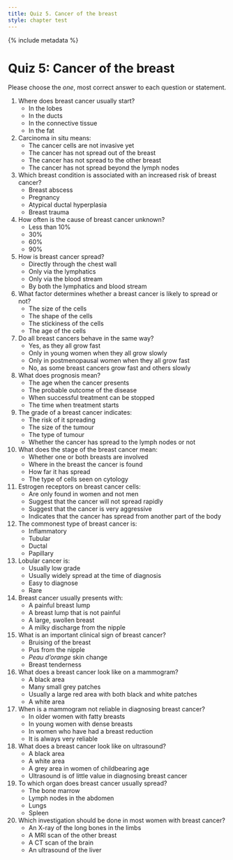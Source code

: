 ```yaml
---
title: Quiz 5. Cancer of the breast
style: chapter test
---
```


{% include metadata %}

# Quiz 5: Cancer of the breast

Please choose the *one*, most correct answer to each question or statement.

1.	Where does breast cancer usually start?
	-	In the lobes
	+	In the ducts
	-	In the connective tissue
	-	In the fat
2.	Carcinoma in situ means:
	+	The cancer cells are not invasive yet
	-	The cancer has not spread out of the breast
	-	The cancer has not spread to the other breast
	-	The cancer has not spread beyond the lymph nodes
3.	Which breast condition is associated with an increased risk of breast cancer?
	-	Breast abscess
	-	Pregnancy
	+	Atypical ductal hyperplasia
	-	Breast trauma
4.	How often is the cause of breast cancer unknown?
	-	Less than 10% 
	-	30%
	-	60%
	+	90%
5.	How is breast cancer spread?
	-	Directly through the chest wall
	-	Only via the lymphatics
	-	Only via the blood stream
	+	By both the lymphatics and blood stream
6.	What factor determines whether a breast cancer is likely to spread or not?
	-	The size of the cells
	-	The shape of the cells
	+	The stickiness of the cells
	-	The age of the cells
7.	Do all breast cancers behave in the same way?
	-	Yes, as they all grow fast
	-	Only in young women when they all grow slowly
	-	Only in postmenopausal women when they all grow fast
	+	No, as some breast cancers grow fast and others slowly
8.	What does prognosis mean?
	-	The age when the cancer presents
	+	The probable outcome of the disease
	-	When successful treatment can be stopped
	-	The time when treatment starts
9.	The grade of a breast cancer indicates:
	+	The risk of it spreading
	-	The size of the tumour
	-	The type of tumour
	-	Whether the cancer has spread to the lymph nodes or not
10.	What does the stage of the breast cancer mean:
	-	Whether one or both breasts are involved
	-	Where in the breast the cancer is found
	+	How far it has spread
	-	The type of cells seen on cytology
11.	Estrogen receptors on breast cancer cells:
	-	Are only found in women and not men
	+	Suggest that the cancer will not spread rapidly
	-	Suggest that the cancer is very aggressive
	-	Indicates that the cancer has spread from another part of the body
12.	The commonest type of breast cancer is:
	-	Inflammatory
	-	Tubular
	+	Ductal
	-	Papillary
13.	Lobular cancer is:
	+	Usually low grade
	-	Usually widely spread at the time of diagnosis
	-	Easy to diagnose
	-	Rare
14.	Breast cancer usually presents with:
	-	A painful breast lump
	+	A breast lump that is not painful
	-	A large, swollen breast
	-	A milky discharge from the nipple
15.	What is an important clinical sign of breast cancer?
	-	Bruising of the breast
	-	Pus from the nipple
	+	*Peau d’orange* skin change
	-	Breast tenderness
16.	What does a breast cancer look like on a mammogram?
	-	A black area
	-	Many small grey patches
	-	Usually a large red area with both black and white patches
	+	A white area
17.	When is a mammogram not reliable in diagnosing breast cancer?
	-	In older women with fatty breasts
	+	In young women with dense breasts
	-	In women who have had a breast reduction
	-	It is always very reliable
18.	What does a breast cancer look like on ultrasound?
	+	A black area
	-	A white area
	-	A grey area in women of childbearing age
	-	Ultrasound is of little value in diagnosing breast cancer
19.	To which organ does breast cancer usually spread?
	-	The bone marrow
	-	Lymph nodes in the abdomen
	+	Lungs
	-	Spleen
20.	Which investigation should be done in most women with breast cancer?
	-	An X-ray of the long bones in the limbs
	-	A MRI scan of the other breast
	-	A CT scan of the brain
	+	An ultrasound of the liver
